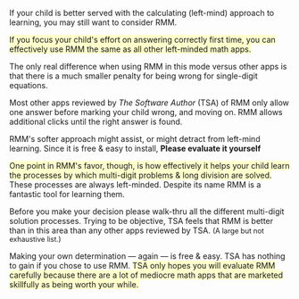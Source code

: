 <p>If your child is better served with the calculating (left-mind) approach to learning, you may still want to consider RMM.</p>

<p><span style="background-color:#ffffcc">If you focus your child&#039;s effort on answering correctly first time, you can effectively use RMM the same as all other left-minded math apps.</span></p>

<p>The only real difference when using RMM in this mode versus other apps is that there is a much smaller penalty for being wrong for single-digit equations.</p>

<p>Most other apps reviewed by <i>The Software Author</i> (TSA) of RMM only allow one answer before marking your child wrong, and moving on. RMM allows additional clicks until the right answer is found.</p>

<p>RMM&#039;s softer approach might assist, or might detract from left-mind learning. Since it is free &amp; easy to install, <b>Please evaluate it yourself</b></p>

<p><span style="background-color:#ffffcc">One point in RMM&#039;s favor, though, is how effectively it helps your child learn the processes by which multi-digit problems &amp; long division are solved.</span> These processes are always left-minded. Despite its name RMM is a fantastic tool for learning them.</p>

<p>Before you make your decision please walk-thru all the different multi-digit solution processes. Trying to be objective, TSA feels that RMM is better than in this area than any other apps reviewed by TSA. <span style="font-size:90%;">(A large but not exhaustive list.)</span></p>

<p>Making your own determination &#151; again &#151; is free &amp; easy. TSA has nothing to gain if you chose to use RMM. <span style="background-color:#ffffcc">TSA only hopes you will evaluate RMM carefully because there are a lot of mediocre math apps that are marketed skillfully as being worth your while.</span></p>
